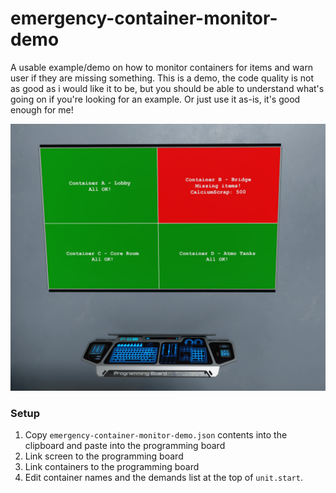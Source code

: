 # emergency-container-monitor-demo

A usable example/demo on how to monitor containers for items and warn user if they are missing something.
This is a demo, the code quality is not as good as i would like it to be, but you should be able to understand what's going on if you're looking for an example. Or just use it as-is, it's good enough for me!

![](emergency-container-monitor-demo.png)

### Setup
1. Copy `emergency-container-monitor-demo.json` contents into the clipboard and paste into the programming board
2. Link screen to the programming board
3. Link containers to the programming board
4. Edit container names and the demands list at the top of `unit.start`. 